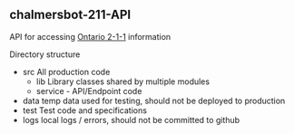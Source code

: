## chalmersbot-211-API

API for accessing [Ontario 2-1-1](https://211ontario.ca/) information

Directory structure 
- src   All production code
  - lib  Library classes shared by multiple modules
  - service - API/Endpoint code 
- data temp data used for testing, should not be deployed to production 
- test  Test code and specifications
- logs  local logs / errors, should not be committed to github
